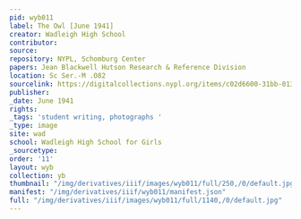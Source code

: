 ```yaml
---
pid: wyb011
label: The Owl [June 1941]
creator: Wadleigh High School
contributor:
source:
repository: NYPL, Schomburg Center
papers: Jean Blackwell Hutson Research & Reference Division
location: Sc Ser.-M .O82
sourcelink: https://digitalcollections.nypl.org/items/c02d6600-31bb-0134-e22d-00505686a51c
publisher:
_date: June 1941
rights:
_tags: 'student writing, photographs '
_type: image
site: wad
school: Wadleigh High School for Girls
_sourcetype:
order: '11'
layout: wyb
collection: yb
thumbnail: "/img/derivatives/iiif/images/wyb011/full/250,/0/default.jpg"
manifest: "/img/derivatives/iiif/wyb011/manifest.json"
full: "/img/derivatives/iiif/images/wyb011/full/1140,/0/default.jpg"
---
```

